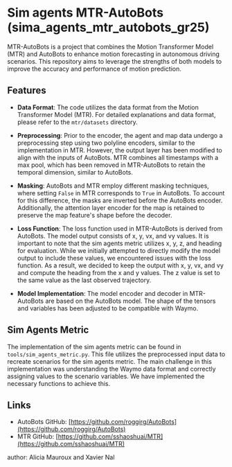 # Sim agents MTR-AutoBots (sima_agents_mtr_autobots_gr25)

MTR-AutoBots is a project that combines the Motion Transformer Model (MTR) and AutoBots to enhance motion forecasting in autonomous driving scenarios. This repository aims to leverage the strengths of both models to improve the accuracy and performance of motion prediction.

## Features

- **Data Format**: The code utilizes the data format from the Motion Transformer Model (MTR). For detailed explanations and data format, please refer to the `mtr/datasets` directory.

- **Preprocessing**: Prior to the encoder, the agent and map data undergo a preprocessing step using two polyline encoders, similar to the implementation in MTR. However, the output layer has been modified to align with the inputs of AutoBots. MTR combines all timestamps with a max pool, which has been removed in MTR-AutoBots to retain the temporal dimension, similar to AutoBots.

- **Masking**: AutoBots and MTR employ different masking techniques, where setting `False` in MTR corresponds to `True` in AutoBots. To account for this difference, the masks are inverted before the AutoBots encoder. Additionally, the attention layer encoder for the map is retained to preserve the map feature's shape before the decoder.

- **Loss Function**: The loss function used in MTR-AutoBots is derived from AutoBots. The model output consists of x, y, vx, and vy values. It is important to note that the sim agents metric utilizes x, y, z, and heading for evaluation. While we initially attempted to directly modify the model output to include these values, we encountered issues with the loss function. As a result, we decided to keep the output with x, y, vx, and vy and compute the heading from the x and y values. The z value is set to the same value as the last observed trajectory.

- **Model Implementation**: The model encoder and decoder in MTR-AutoBots are based on the AutoBots model. The shape of the tensors and variables has been adjusted to be compatible with Waymo.

## Sim Agents Metric

The implementation of the sim agents metric can be found in `tools/sim_agents_metric.py`. This file utilizes the preprocessed input data to recreate scenarios for the sim agents metric. The main challenge in this implementation was understanding the Waymo data format and correctly assigning values to the scenario variables. We have implemented the necessary functions to achieve this.

## Links

- AutoBots GitHub: [https://github.com/roggirg/AutoBots](https://github.com/roggirg/AutoBots)
- MTR GitHub: [https://github.com/sshaoshuai/MTR](https://github.com/sshaoshuai/MTR)

author: Alicia Mauroux and Xavier Nal
